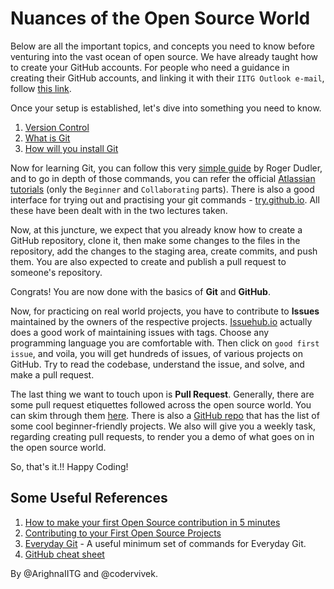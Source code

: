 # Nuances of the Open Source World

Below are all the important topics, and concepts you need to know before venturing into the vast ocean of open source. We have already taught how to create your GitHub accounts. For people who need a guidance in creating their GitHub accounts, and linking it with their `IITG Outlook e-mail`, follow [this link](https://help.github.com/articles/signing-up-for-a-new-github-account/).

Once your setup is established, let's dive into something you need to know.

1. [Version Control](https://www.atlassian.com/git/tutorials/what-is-version-control)
2. [What is Git](https://www.atlassian.com/git/tutorials/what-is-git)
3. [How will you install Git](https://www.atlassian.com/git/tutorials/install-git)

Now for learning Git, you can follow this very [simple guide](http://rogerdudler.github.io/git-guide/) by Roger Dudler, and to go in depth of those commands, you can refer the official [Atlassian tutorials](https://www.atlassian.com/git/tutorials) (only the `Beginner` and `Collaborating` parts).
There is also a good interface for trying out and practising your git commands - [try.github.io](https://try.github.io/). All these have been dealt with in the two lectures taken.

Now, at this juncture, we expect that you already know how to create a GitHub repository, clone it, then make some changes to the files in the repository, add the changes to the staging area, create commits, and push them. You are also expected to create and publish a pull request to someone's repository.

Congrats! You are now done with the basics of **Git** and **GitHub**. 

Now, for practicing on real world projects, you have to contribute to **Issues** maintained by the owners of the respective projects. [Issuehub.io](http://issuehub.io/) actually does a good work of maintaining issues with tags. Choose any programming language you are comfortable with. Then click on `good first issue`, and voila, you will get hundreds of issues, of various projects on GitHub. Try to read the codebase, understand the issue, and solve, and make a pull request.

The last thing we want to touch upon is **Pull Request**. Generally, there are some pull request etiquettes followed across the open source world. You can skim through them [here](https://css-tricks.com/open-source-etiquette-guidebook/). There is also a [GitHub repo](https://github.com/MunGell/awesome-for-beginners) that has the list of some cool beginner-friendly projects. 
We also will give you a weekly task, regarding creating pull requests, to render you a demo of what goes on in the open source world.

So, that's it.!! Happy Coding!

## Some Useful References

1. [How to make your first Open Source contribution in 5 minutes](https://medium.freecodecamp.org/how-to-make-your-first-open-source-contribution-in-just-5-minutes-aaad1fc59c9a)
2. [Contributing to your First Open Source Projects](https://blog.devcenter.co/contributing-to-your-first-open-source-project-a-practical-approach-1928c4cbdae)
3. [Everyday Git](https://git-scm.com/docs/giteveryday) -  A useful minimum set of commands for Everyday Git.
4. [GitHub cheat sheet](https://education.github.com/git-cheat-sheet-education.pdf)

By @ArighnaIITG and @codervivek.
